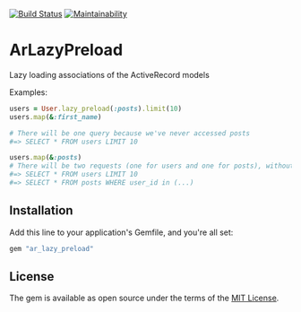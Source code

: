 [![Build Status](https://travis-ci.org/DmitryTsepelev/ar_lazy_preload.svg?branch=master)](https://travis-ci.org/DmitryTsepelev/ar_lazy_preload)
[![Maintainability](https://api.codeclimate.com/v1/badges/00d04595661820dfba80/maintainability)](https://codeclimate.com/github/DmitryTsepelev/ar_lazy_preload/maintainability)

# ArLazyPreload

Lazy loading associations of the ActiveRecord models

Examples:

```ruby
users = User.lazy_preload(:posts).limit(10)
users.map(&:first_name)

# There will be one query because we've never accessed posts
#=> SELECT * FROM users LIMIT 10

users.map(&:posts)
# There will be two requests (one for users and one for posts), without lazy_preload it would have caused N+1 problem
#=> SELECT * FROM users LIMIT 10
#=> SELECT * FROM posts WHERE user_id in (...)
```

## Installation

Add this line to your application's Gemfile, and you're all set:

```ruby
gem "ar_lazy_preload"
```

## License
The gem is available as open source under the terms of the [MIT License](https://opensource.org/licenses/MIT).
